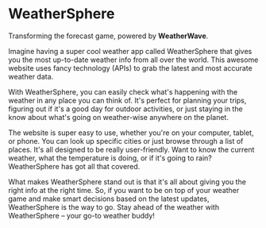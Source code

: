 # WeatherSphere
Transforming the forecast game, powered by **WeatherWave**.

Imagine having a super cool weather app called WeatherSphere that gives you the most up-to-date weather info from all over the world. This awesome website uses fancy technology (APIs) to grab the latest and most accurate weather data.

With WeatherSphere, you can easily check what's happening with the weather in any place you can think of. It's perfect for planning your trips, figuring out if it's a good day for outdoor activities, or just staying in the know about what's going on weather-wise anywhere on the planet.

The website is super easy to use, whether you're on your computer, tablet, or phone. You can look up specific cities or just browse through a list of places. It's all designed to be really user-friendly. Want to know the current weather, what the temperature is doing, or if it's going to rain? WeatherSphere has got all that covered.

What makes WeatherSphere stand out is that it's all about giving you the right info at the right time. So, if you want to be on top of your weather game and make smart decisions based on the latest updates, WeatherSphere is the way to go. Stay ahead of the weather with WeatherSphere – your go-to weather buddy!
